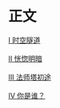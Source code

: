 # 正文
<snippet id="main-content">
    <a href="I-时空隧道.md" anchor="chapter-1-start">I 时空隧道</a><br/><br/>
    <a href="II-恍惚明暗.md" anchor="chapter-2-start">II 恍惚明暗</a><br/><br/>
    <a href="III-法师塔初途.md" anchor="chapter-3-start">III 法师塔初途</a><br/><br/>
    <a href="IV-你是谁？.md" anchor="chapter-4-start">IV 你是谁？</a><br/><br/>
</snippet>